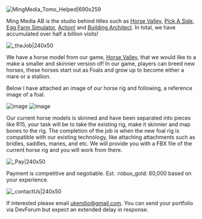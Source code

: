 ![MingMedia_Tomo_Helped|690x259](upload://pGhF8fLQQ6AtznS4cb2smsUATP7.png) 

Ming Media AB is the studio behind titles such as [Horse Valley](https://www.roblox.com/games/2830250344/Horse-Valley-BETA),  [Pick A Side](https://www.roblox.com/games/663655429/Pick-A-Side), [Egg Farm Simulator](https://www.roblox.com/games/1828509885/AUTO-EGGS-Egg-Farm-Simulator), [Action!](https://www.roblox.com/games/1069607513/Action) and [Building Architect](https://www.roblox.com/games/5857383913/ITALY-Building-Architect?refPageId=00371d12-71b1-4519-b06a-3620dbf5328e). In total, we have accumulated over half a billion visits!



![_theJob|240x50](upload://ymXAIB4swTCbC1ADvnSKgfgFhsZ.png) 

We have a horse model from our game, [Horse Valley](https://www.roblox.com/games/2830250344/Horse-Valley), that we would like to a make a smaller and skinnier version of! In our game, players can breed new horses, these horses start out as Foals
and grow up to become either a mare or a stallion. 

Below I have attached an image of our horse rig and following, a reference image of a foal. 

![image](https://user-images.githubusercontent.com/68000848/127015037-4eeb3aec-3f52-4fa3-845a-9b78628202a1.png)
![image](https://user-images.githubusercontent.com/68000848/127015468-54022b9b-bc62-4a21-bec5-42cecf2e04d0.png)

Our current horse models is skinned and have been separated into pieces like R15, your task will be to take the existing rig, make it skinnier and map bones to the rig. The completion of the job is when the new foal rig is compatible with our existing technology, like attaching attachments such as
bridles, saddles, manes, and etc. We will provide you with a FBX file of the current horse rig and you will work from there.

![_Pay|240x50](upload://lmANzVG0Wpf4mHo0M7utyFEeNwb.png) 

Payment is competitive and negotiable. Est. :robux_gold: 60,000 based on your experience.


![_contactUs|240x50](upload://xPJ4B7nCFTQOLXvZRWfxx5Aujl4.png) 

If interested please email [ ukendio@gmail.com](mailto:ukendio@gmail.com). You can send your portfolio via DevForum but expect an extended delay in response.
